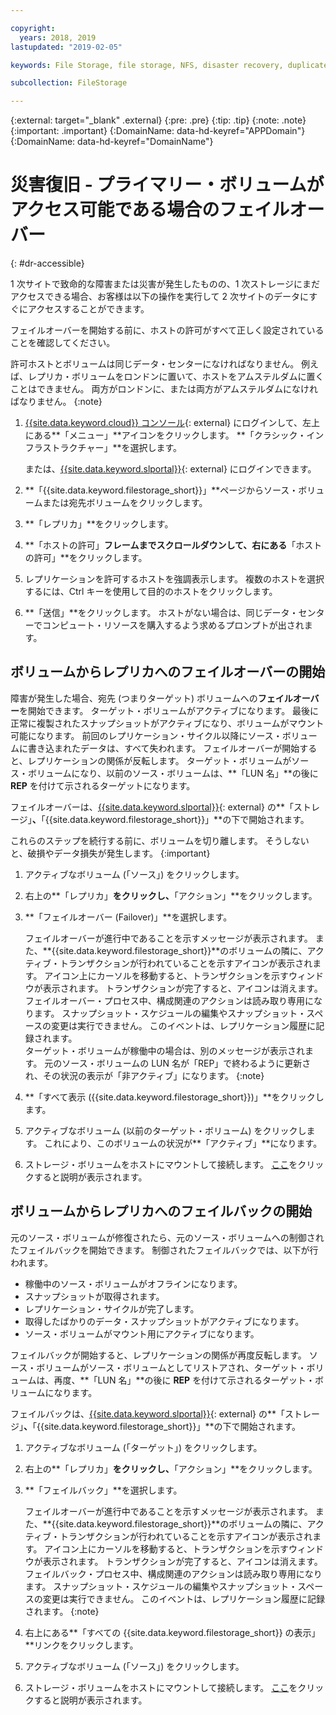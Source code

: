 ```yaml
---

copyright:
  years: 2018, 2019
lastupdated: "2019-02-05"

keywords: File Storage, file storage, NFS, disaster recovery, duplicate volume, replica volume, failover, failback,

subcollection: FileStorage

---
```

{:external: target="_blank" .external}
{:pre: .pre}
{:tip: .tip}
{:note: .note}
{:important: .important}
{:DomainName: data-hd-keyref="APPDomain"}
{:DomainName: data-hd-keyref="DomainName"}

# 災害復旧 - プライマリー・ボリュームがアクセス可能である場合のフェイルオーバー
{: #dr-accessible}

1 次サイトで致命的な障害または災害が発生したものの、1 次ストレージにまだアクセスできる場合、お客様は以下の操作を実行して 2 次サイトのデータにすぐにアクセスすることができます。

フェイルオーバーを開始する前に、ホストの許可がすべて正しく設定されていることを確認してください。

許可ホストとボリュームは同じデータ・センターになければなりません。 例えば、レプリカ・ボリュームをロンドンに置いて、ホストをアムステルダムに置くことはできません。 両方がロンドンに、または両方がアムステルダムになければなりません。
{:note}

1. [{{site.data.keyword.cloud}}  コンソール](https://{DomainName}/catalog){: external} にログインして、左上にある**「メニュー」**アイコンをクリックします。 **「クラシック・インフラストラクチャー」**を選択します。


   または、[{{site.data.keyword.slportal}}](https://control.softlayer.com/){: external} にログインできます。
1. **「{{site.data.keyword.filestorage_short}}」**ページからソース・ボリュームまたは宛先ボリュームをクリックします。
2. **「レプリカ」**をクリックします。
3. **「ホストの許可」**フレームまでスクロールダウンして、右にある**「ホストの許可」**をクリックします。
4. レプリケーションを許可するホストを強調表示します。 複数のホストを選択するには、Ctrl キーを使用して目的のホストをクリックします。
5. **「送信」**をクリックします。 ホストがない場合は、同じデータ・センターでコンピュート・リソースを購入するよう求めるプロンプトが出されます。

## ボリュームからレプリカへのフェイルオーバーの開始

障害が発生した場合、宛先 (つまりターゲット) ボリュームへの**フェイルオーバー**を開始できます。 ターゲット・ボリュームがアクティブになります。 最後に正常に複製されたスナップショットがアクティブになり、ボリュームがマウント可能になります。 前回のレプリケーション・サイクル以降にソース・ボリュームに書き込まれたデータは、すべて失われます。 フェイルオーバーが開始すると、レプリケーションの関係が反転します。 ターゲット・ボリュームがソース・ボリュームになり、以前のソース・ボリュームは、**「LUN 名」**の後に **REP** を付けて示されるターゲットになります。

フェイルオーバーは、[{{site.data.keyword.slportal}}](https://control.softlayer.com/){: external} の**「ストレージ」**、**「{{site.data.keyword.filestorage_short}}」**の下で開始されます。

これらのステップを続行する前に、ボリュームを切り離します。 そうしないと、破損やデータ損失が発生します。
{:important}

1. アクティブなボリューム (「ソース」) をクリックします。
2. 右上の**「レプリカ」**をクリックし、**「アクション」**をクリックします。
3. **「フェイルオーバー (Failover)」**を選択します。

   フェイルオーバーが進行中であることを示すメッセージが表示されます。 また、**{{site.data.keyword.filestorage_short}}**のボリュームの隣に、アクティブ・トランザクションが行われていることを示すアイコンが表示されます。 アイコン上にカーソルを移動すると、トランザクションを示すウィンドウが表示されます。 トランザクションが完了すると、アイコンは消えます。 フェイルオーバー・プロセス中、構成関連のアクションは読み取り専用になります。 スナップショット・スケジュールの編集やスナップショット・スペースの変更は実行できません。 このイベントは、レプリケーション履歴に記録されます。<br/> ターゲット・ボリュームが稼働中の場合は、別のメッセージが表示されます。 元のソース・ボリュームの LUN 名が「REP」で終わるように更新され、その状況の表示が「非アクティブ」になります。
   {:note}
4. **「すべて表示 ({{site.data.keyword.filestorage_short}})」**をクリックします。
5. アクティブなボリューム (以前のターゲット・ボリューム) をクリックします。 これにより、このボリュームの状況が**「アクティブ」**になります。
6. ストレージ・ボリュームをホストにマウントして接続します。 [ここ](/docs/infrastructure/FileStorage?topic=FileStorage-orderingConsole)をクリックすると説明が表示されます。


## ボリュームからレプリカへのフェイルバックの開始

元のソース・ボリュームが修復されたら、元のソース・ボリュームへの制御されたフェイルバックを開始できます。 制御されたフェイルバックでは、以下が行われます。

- 稼働中のソース・ボリュームがオフラインになります。
- スナップショットが取得されます。
- レプリケーション・サイクルが完了します。
- 取得したばかりのデータ・スナップショットがアクティブになります。
- ソース・ボリュームがマウント用にアクティブになります。

フェイルバックが開始すると、レプリケーションの関係が再度反転します。 ソース・ボリュームがソース・ボリュームとしてリストアされ、ターゲット・ボリュームは、再度、**「LUN 名」**の後に **REP** を付けて示されるターゲット・ボリュームになります。

フェイルバックは、[{{site.data.keyword.slportal}}](https://control.softlayer.com/){: external} の**「ストレージ」**、**「{{site.data.keyword.filestorage_short}}」**の下で開始されます。

1. アクティブなボリューム (「ターゲット」) をクリックします。
2. 右上の**「レプリカ」**をクリックし、**「アクション」**をクリックします。
3. **「フェイルバック」**を選択します。

   フェイルオーバーが進行中であることを示すメッセージが表示されます。 また、**{{site.data.keyword.filestorage_short}}**のボリュームの隣に、アクティブ・トランザクションが行われていることを示すアイコンが表示されます。 アイコン上にカーソルを移動すると、トランザクションを示すウィンドウが表示されます。 トランザクションが完了すると、アイコンは消えます。 フェイルバック・プロセス中、構成関連のアクションは読み取り専用になります。 スナップショット・スケジュールの編集やスナップショット・スペースの変更は実行できません。 このイベントは、レプリケーション履歴に記録されます。
   {:note}
4. 右上にある**「すべての {{site.data.keyword.filestorage_short}} の表示」**リンクをクリックします。
5. アクティブなボリューム (「ソース」) をクリックします。
6. ストレージ・ボリュームをホストにマウントして接続します。 [ここ](/docs/infrastructure/FileStorage?topic=FileStorage-orderingConsole)をクリックすると説明が表示されます。
